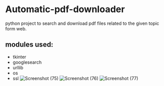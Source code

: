 # Automatic-pdf-downloader
python project to search and download pdf files related to the given topic form web.

## modules used:
- tkinter
- googlesearch
- urllib
- os
- ssl
![Screenshot (75)](https://user-images.githubusercontent.com/58656215/118965138-f6f56b80-b985-11eb-8d84-2fa02e557e45.png)
![Screenshot (76)](https://user-images.githubusercontent.com/58656215/118965152-f9f05c00-b985-11eb-8a21-0db4b6b1e064.png)
![Screenshot (77)](https://user-images.githubusercontent.com/58656215/118965161-fbba1f80-b985-11eb-827d-c096e5f6d681.png)
